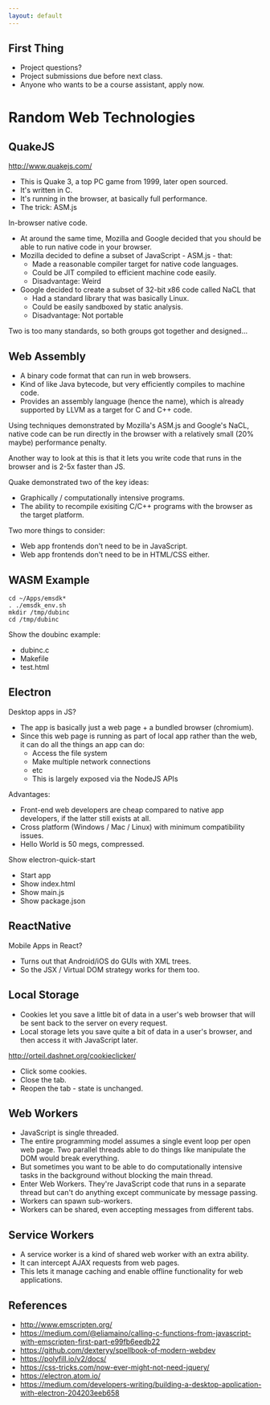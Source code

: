 ```yaml
---
layout: default
---
```


## First Thing

 - Project questions?
 - Project submissions due before next class.
 - Anyone who wants to be a course assistant, apply now.

# Random Web Technologies

## QuakeJS

http://www.quakejs.com/

 - This is Quake 3, a top PC game from 1999, later open sourced.
 - It's written in C.
 - It's running in the browser, at basically full performance.
 - The trick: ASM.js

In-browser native code.

 - At around the same time, Mozilla and Google decided that you should be able
   to run native code in your browser.
 - Mozilla decided to define a subset of JavaScript - ASM.js - that:
   - Made a reasonable compiler target for native code languages.
   - Could be JIT compiled to efficient machine code easily.
   - Disadvantage: Weird
 - Google decided to create a subset of 32-bit x86 code called NaCL that
   - Had a standard library that was basically Linux.
   - Could be easily sandboxed by static analysis.
   - Disadvantage: Not portable

Two is too many standards, so both groups got together and designed...

## Web Assembly

 - A binary code format that can run in web browsers.
 - Kind of like Java bytecode, but very efficiently compiles to
   machine code.
 - Provides an assembly language (hence the name), which is already
   supported by LLVM as a target for C and C++ code.

Using techniques demonstrated by Mozilla's ASM.js and Google's NaCL, native code
can be run directly in the browser with a relatively small (20% maybe)
performance penalty.

Another way to look at this is that it lets you write code that runs in the
browser and is 2-5x faster than JS.

Quake demonstrated two of the key ideas:

 - Graphically / computationally intensive programs.
 - The ability to recompile exisiting C/C++ programs with the browser
   as the target platform.

Two more things to consider:

 - Web app frontends don't need to be in JavaScript.
 - Web app frontends don't need to be in HTML/CSS either.

## WASM Example

```
cd ~/Apps/emsdk*
. ./emsdk_env.sh
mkdir /tmp/dubinc
cd /tmp/dubinc
```

Show the doubinc example:

 - dubinc.c
 - Makefile
 - test.html

## Electron

Desktop apps in JS?

 - The app is basically just a web page + a bundled browser (chromium).
 - Since this web page is running as part of local app rather than
   the web, it can do all the things an app can do:
    - Access the file system
    - Make multiple network connections
    - etc
    - This is largely exposed via the NodeJS APIs
  
Advantages:
 
  - Front-end web developers are cheap compared to native app developers,
    if the latter still exists at all.
  - Cross platform (Windows / Mac / Linux) with minimum compatibility issues.
  - Hello World is 50 megs, compressed.
  
Show electron-quick-start

 - Start app
 - Show index.html
 - Show main.js
 - Show package.json

## ReactNative

Mobile Apps in React?

 - Turns out that Android/iOS do GUIs with XML trees.
 - So the JSX / Virtual DOM strategy works for them too.

## Local Storage

 - Cookies let you save a little bit of data in a user's web browser that
   will be sent back to the server on every request.
 - Local storage lets you save quite a bit of data in a user's browser, and then
   access it with JavaScript later.

http://orteil.dashnet.org/cookieclicker/

 - Click some cookies.
 - Close the tab.
 - Reopen the tab - state is unchanged.

## Web Workers

 - JavaScript is single threaded.
 - The entire programming model assumes a single event loop per
   open web page. Two parallel threads able to do things like
   manipulate the DOM would break everything.
 - But sometimes you want to be able to do computationally intensive tasks
   in the background without blocking the main thread.
 - Enter Web Workers. They're JavaScript code that runs in a separate thread
   but can't do anything except communicate by message passing.
 - Workers can spawn sub-workers.
 - Workers can be shared, even accepting messages from different tabs.

## Service Workers

 - A service worker is a kind of shared web worker with an extra ability.
 - It can intercept AJAX requests from web pages.
 - This lets it manage caching and enable offline functionality for web
   applications. 

## References

 - http://www.emscripten.org/
 - https://medium.com/@eliamaino/calling-c-functions-from-javascript-with-emscripten-first-part-e99fb6eedb22
 - https://github.com/dexteryy/spellbook-of-modern-webdev
 - https://polyfill.io/v2/docs/
 - https://css-tricks.com/now-ever-might-not-need-jquery/
 - https://electron.atom.io/
 - https://medium.com/developers-writing/building-a-desktop-application-with-electron-204203eeb658


